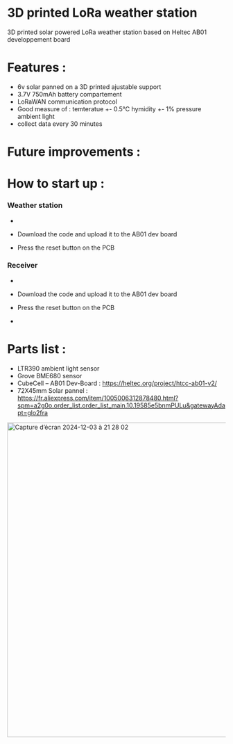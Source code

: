 # 3D printed LoRa weather station
3D printed solar powered LoRa weather station based on Heltec AB01 developpement board

# Features :
- 6v solar panned on a 3D printed ajustable support
- 3.7V 750mAh battery compartement
- LoRaWAN communication protocol
- Good measure of :
    temteratue +- 0.5°C
    hymidity +- 1%
    pressure
    ambient light
- collect data every 30 minutes

# Future improvements :

# How to start up :
### Weather station
- 
- Download the code and upload it to the AB01 dev board

- Press the reset button on the PCB

### Receiver
- 
- Download the code and upload it to the AB01 dev board

- Press the reset button on the PCB
- 
# Parts list :
- LTR390 ambient light sensor
- Grove BME680 sensor
- CubeCell – AB01 Dev-Board : https://heltec.org/project/htcc-ab01-v2/
- 72X45mm Solar pannel : https://fr.aliexpress.com/item/1005006312878480.html?spm=a2g0o.order_list.order_list_main.10.19585e5bnmPULu&gatewayAdapt=glo2fra

<img width="724" alt="Capture d’écran 2024-12-03 à 21 28 02" src="https://github.com/user-attachments/assets/d472f429-3b20-416a-8fa1-91aeea1f0b72">


